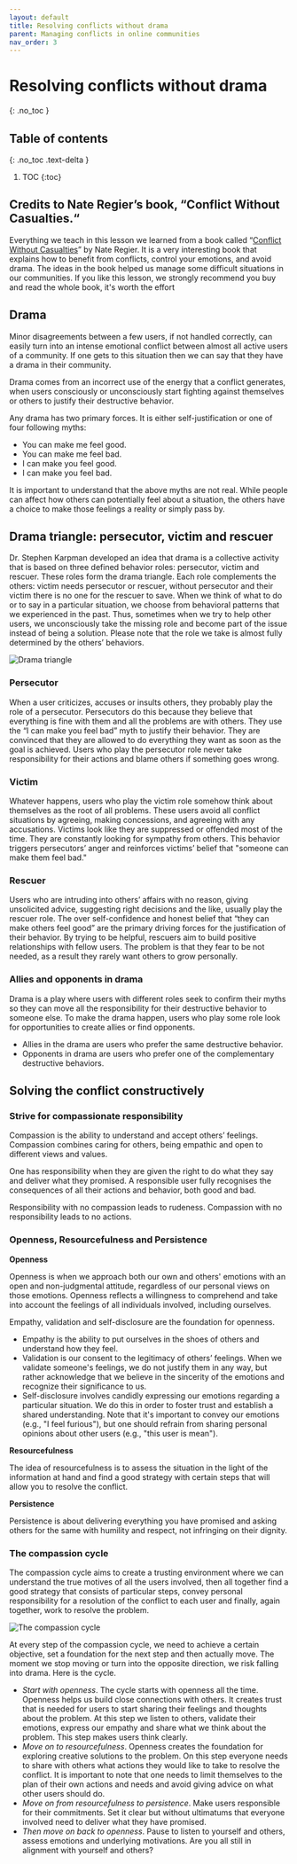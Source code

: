 ```yaml
---
layout: default
title: Resolving conflicts without drama
parent: Managing conflicts in online communities
nav_order: 3
---
```


# Resolving conflicts without drama
{: .no_toc }

## Table of contents
{: .no_toc .text-delta }

1. TOC
{:toc}

## Сredits to Nate Regier’s book, “Conflict Without Casualties.“

Everything we teach in this lesson we learned from a book called “[Conflict Without Casualties](https://www.amazon.com/Conflict-without-Casualties-Compassionate-Accountability/dp/1523082607/)” by Nate Regier. It is a very interesting book that explains how to benefit from conflicts, control your emotions, and avoid drama. The ideas in the book helped us manage some difficult situations in our communities. If you like this lesson, we strongly recommend you buy and read the whole book, it's worth the effort

## Drama

Minor disagreements between a few users, if not handled correctly, can easily turn into an intense emotional conflict between almost all active users of a community. If one gets to this situation then we can say that they have a drama in their community.

Drama comes from an incorrect use of the energy that a conflict generates, when users consciously or unconsciously start fighting against themselves or others to justify their destructive behavior. 

Any drama has two primary forces. It is either self-justification or one of four following myths:

- You can make me feel good.
- You can make me feel bad.
- I can make you feel good.
- I can make you feel bad.

It is important to understand that the above myths are not real. While people can affect how others can potentially feel about a situation, the others have a choice to make those feelings a reality or simply pass by.

## Drama triangle: persecutor, victim and rescuer

Dr. Stephen Karpman developed an idea that drama is a collective activity that is based on three defined behavior roles: persecutor, victim and rescuer. These roles form the drama triangle. Each role complements the others: victim needs persecutor or rescuer, without persecutor and their victim there is no one for the rescuer to save. When we think of what to do or to say in a particular situation, we choose from behavioral patterns that we experienced in the past. Thus, sometimes when we try to help other users, we unconsciously take the missing role and become part of the issue instead of being a solution. Please note that the role we take is almost fully determined by the others’ behaviors.

<img src="/assets/images/drama_triangle.png" alt="Drama triangle"/> 

### Persecutor

When a user criticizes, accuses or insults others, they probably play the role of a persecutor. Persecutors do this because they believe that everything is fine with them and all the problems are with others. They use the “I can make you feel bad” myth to justify their behavior. They are convinced that they are allowed to do everything they want as soon as the goal is achieved. Users who play the persecutor role never take responsibility for their actions and blame others if something goes wrong.

### Victim

Whatever happens, users who play the victim role somehow think about themselves as the root of all problems. These users avoid all conflict situations by agreeing, making concessions, and agreeing with any accusations. Victims look like they are suppressed or offended most of the time. They are constantly looking for sympathy from others. This behavior triggers persecutors’ anger and reinforces victims’ belief that "someone can make them feel bad."

### Rescuer

Users who are intruding into others’ affairs with no reason, giving unsolicited advice, suggesting right decisions and the like, usually play the rescuer role. The over self-confidence and honest belief that “they can make others feel good” are the primary driving forces for the justification of their behavior. By trying to be helpful, rescuers aim to build positive relationships with fellow users. The problem is that they fear to be not needed, as a result they rarely want others to grow personally.

### Allies and opponents in drama

Drama is a play where users with different roles seek to confirm their myths so they can move all the responsibility for their destructive behavior to someone else. To make the drama happen, users who play some role look for opportunities to create allies or find opponents.

- Allies in the drama are users who prefer the same destructive behavior.
- Opponents in drama are users who prefer one of the complementary destructive behaviors.

## Solving the conflict constructively

### Strive for сompassionate responsibility

Compassion is the ability to understand and accept others’ feelings. Compassion combines caring for others, being empathic and open to different views and values.

One has responsibility when they are given the right to do what they say and deliver what they promised. A responsible user fully recognises the consequences of all their actions and behavior, both good and bad.

Responsibility with no compassion leads to rudeness. Compassion with no responsibility leads to no actions. 

### Openness, Resourcefulness and Persistence

**Openness**

Openness is when we approach both our own and others' emotions with an open and non-judgmental attitude, regardless of our personal views on those emotions. Openness reflects a willingness to comprehend and take into account the feelings of all individuals involved, including ourselves.

Empathy, validation and self-disclosure are the foundation for openness.

- Empathy is the ability to put ourselves in the shoes of others and understand how they feel. 
- Validation is our consent to the legitimacy of others’ feelings. When we validate someone's feelings, we do not justify them in any way, but rather acknowledge that we believe in the sincerity of the emotions and recognize their significance to us.
- Self-disclosure involves candidly expressing our emotions regarding a particular situation. We do this in order to foster trust and establish a shared understanding. Note that it's important to convey our emotions (e.g., "I feel furious"), but one should refrain from sharing personal opinions about other users (e.g., "this user is mean").

**Resourcefulness**

The idea of resourcefulness is to assess the situation in the light of the information at hand and find a good strategy with certain steps that will allow you to resolve the conflict.

**Persistence**

Persistence is about delivering everything you have promised and asking others for the same with humility and respect, not infringing on their dignity. 

### The compassion cycle

The compassion cycle aims to create a trusting environment where we can understand the true motives of all the users involved, then all together find a good strategy that consists of particular steps, convey personal responsibility for a resolution of the conflict to each user and finally, again together, work to resolve the problem.

<img src="/assets/images/compassion_cycle.png" alt="The compassion cycle"/> 

At every step of the compassion cycle, we need to achieve a certain objective, set a foundation for the next step and then actually move. The moment we stop moving or turn into the opposite direction, we risk falling into drama. Here is the cycle.

- *Start with openness*. The cycle starts with openness all the time. Openness helps us build close connections with others. It creates trust that is needed for users to start sharing their feelings and thoughts about the problem. At this step we listen to others, validate their emotions, express our empathy and share what we think about the problem. This step makes users think clearly. 
- *Move on to resourcefulness*. Openness creates the foundation for exploring creative solutions to the problem. On this step everyone needs to share with others what actions they would like to take to resolve the conflict. It is important to note that one needs to limit themselves to the plan of their own actions and needs and avoid giving advice on what other users should do. 
- *Move on from resourcefulness to persistence*. Make users responsible for their commitments. Set it clear but without ultimatums that everyone involved need to deliver what they have promised.
- *Then move on back to openness*. Pause to listen to yourself and others, assess emotions and underlying motivations. Are you all still in alignment with yourself and others?
